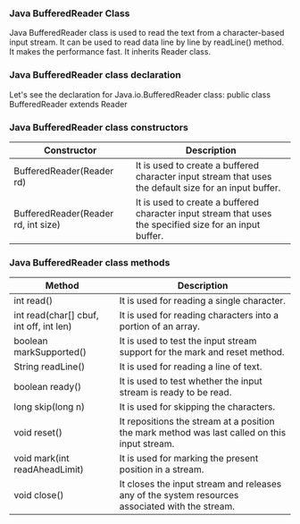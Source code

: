 ### Java BufferedReader Class
Java BufferedReader class is used to read the text from a character-based input stream. It can be used to read data line by line by readLine() method. It makes the performance fast. It inherits Reader class.

### Java BufferedReader class declaration
Let's see the declaration for Java.io.BufferedReader class:
public class BufferedReader extends Reader

### Java BufferedReader class constructors
Constructor |	Description
---------- | ----------
BufferedReader(Reader rd) |	It is used to create a buffered character input stream that uses the default size for an input buffer.
BufferedReader(Reader rd, int size) |	It is used to create a buffered character input stream that uses the specified size for an input buffer.

### Java BufferedReader class methods
Method | Description
---------- | ----------
int read() | It is used for reading a single character.
int read(char[] cbuf, int off, int len) | It is used for reading characters into a portion of an array.
boolean markSupported() | It is used to test the input stream support for the mark and reset method.
String readLine() | It is used for reading a line of text.
boolean ready() |It is used to test whether the input stream is ready to be read.
long skip(long n) | It is used for skipping the characters.
void reset() | It repositions the stream at a position the mark method was last called on this input stream.
void mark(int readAheadLimit) | It is used for marking the present position in a stream.
void close() | It closes the input stream and releases any of the system resources associated with the stream.

 






